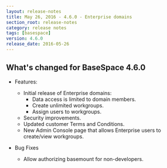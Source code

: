 ```yaml
---
layout: release-notes
title: May 26, 2016 - 4.6.0 - Enterprise domains
section_root: release-notes
category: release notes
tags: [basespace]
version: 4.6.0
release_date: 2016-05-26
---
```


## What's changed for BaseSpace 4.6.0
- Features:
  - Initial release of Enterprise domains:
    - Data access is limited to domain members.
    - Create unlimited workgroups.
    - Assign users to workgroups.
  - Security improvements.
  - Updated customer Terms and Conditions.
  - New Admin Console page that allows Enterprise users to create/view workgroups.
  
- Bug Fixes
  - Allow authorizing basemount for non-developers.
